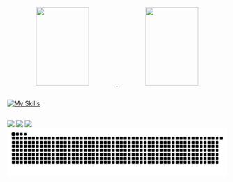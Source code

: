<div align="center">
  <a href="https://github.com/pablolucas2005">
  <img height="180em" width="49%" src="https://github-readme-stats.vercel.app/api?username=pablolucas2005&show_icons=true&theme=dracula&include_all_commits=true&count_private=true"/>
  <img height="180em" width="49%" src="https://github-readme-stats.vercel.app/api/top-langs/?username=pablolucas2005&layout=compact&langs_count=7&theme=dracula"/>
</div>
  
  ##

[![My Skills](https://skillicons.dev/icons?i=,postman,git,ts,js,html,css,nodejs,express,apple,github,mysql,figma)](https://skillicons.dev)

  ##

<div> 
  <a href="https://www.linkedin.com/in/iuri-torres/" target="_blank"><img src="https://img.shields.io/badge/-LinkedIn-%230077B5?style=for-the-badge&logo=linkedin&logoColor=white" target="_blank"></a> 
  <a href = "mailto:iuri.t1000@gmail.com"><img src="https://img.shields.io/badge/-Gmail-%23333?style=for-the-badge&logo=gmail&logoColor=white" target="_blank"></a>
  <a href="https://instagram.com/eu.iuritorres" target="_blank"><img src="https://img.shields.io/badge/-Instagram-%23E4405F?style=for-the-badge&logo=instagram&logoColor=white" target="_blank"></a>
</div>

<picture>
  <source media="(prefers-color-scheme: dark)" srcset="https://raw.githubusercontent.com/iuritorres/iuritorres/output/github-contribution-grid-snake-dark.svg">
  <source media="(prefers-color-scheme: light)" srcset="https://raw.githubusercontent.com/iuritorres/iuritorres/output/github-contribution-grid-snake.svg">
  <img alt="github contribution grid snake animation" src="https://raw.githubusercontent.com/iuritorres/iuritorres/output/github-contribution-grid-snake.svg">
</picture>
